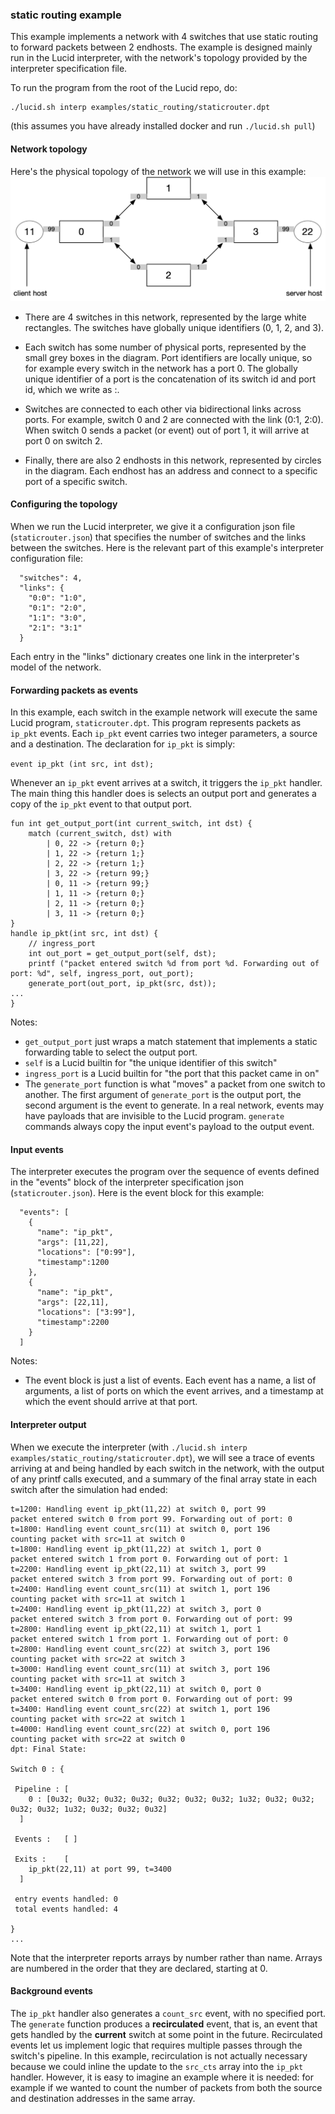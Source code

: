 ### static routing example

This example implements a network with 4 switches that use static routing to forward packets between 2 endhosts. The example is designed mainly run in the Lucid interpreter, with the network's topology provided by the interpreter specification file. 

To run the program from the root of the Lucid repo, do: 

```
./lucid.sh interp examples/static_routing/staticrouter.dpt
```
(this assumes you have already installed docker and run `./lucid.sh pull`)

#### Network topology

Here's the physical topology of the network we will use in this example: ![physical topology](./diagrams/topology.png)

- There are 4 switches in this network, represented by the large white rectangles. The switches have globally unique identifiers (0, 1, 2, and 3). 

- Each switch has some number of physical ports, represented by the small grey boxes in the diagram. Port identifiers are locally unique, so for example every switch in the network has a port 0. The globally unique identifier of a port is the concatenation of its switch id and port id, which we write as <switch>:<port>. 

- Switches are connected to each other via bidirectional links across ports. For example, switch 0 and 2 are connected with the link (0:1, 2:0). When switch 0 sends a packet (or event) out of port 1, it will arrive at port 0 on switch 2. 
  
- Finally, there are also 2 endhosts in this network, represented by circles in the diagram. Each endhost has an address and connect to a specific port of a specific switch. 

#### Configuring the topology
  
When we run the Lucid interpreter, we give it a configuration json file (``staticrouter.json``) that specifies the number of switches and the links between the switches. Here is the relevant part of this example's interpreter configuration file: 
``` 
  "switches": 4,
  "links": {
    "0:0": "1:0",
    "0:1": "2:0",
    "1:1": "3:0",
    "2:1": "3:1"
  }
```

Each entry in the "links" dictionary creates one link in the interpreter's model of the network. 
  
#### Forwarding packets as events

In this example, each switch in the example network will execute the same Lucid program, ``staticrouter.dpt``. This program represents packets as ``ip_pkt`` events. Each ``ip_pkt`` event carries two integer parameters, a source and a destination. The declaration for ``ip_pkt`` is simply:

``event ip_pkt (int src, int dst);``
  
Whenever an ``ip_pkt`` event arrives at a switch, it triggers the ``ip_pkt`` handler. The main thing this handler does is selects an output port and generates a copy of the ``ip_pkt`` event to that output port. 
   
```
fun int get_output_port(int current_switch, int dst) {
	match (current_switch, dst) with 
		| 0, 22 -> {return 0;}
		| 1, 22 -> {return 1;}
		| 2, 22 -> {return 1;}
		| 3, 22 -> {return 99;}
		| 0, 11 -> {return 99;}
		| 1, 11 -> {return 0;}
		| 2, 11 -> {return 0;}
		| 3, 11 -> {return 0;}
}
handle ip_pkt(int src, int dst) {
	// ingress_port 
	int out_port = get_output_port(self, dst);
	printf ("packet entered switch %d from port %d. Forwarding out of port: %d", self, ingress_port, out_port);
	generate_port(out_port, ip_pkt(src, dst));
...
}  
```

Notes: 
  - ``get_output_port`` just wraps a match statement that implements a static forwarding table to select the output port.
  - ``self`` is a Lucid builtin for "the unique identifier of this switch"
  - ``ingress_port`` is a Lucid builtin for "the port that this packet came in on"
  - The ``generate_port`` function is what "moves" a packet from one switch to another. The first argument of ``generate_port`` is the output port, the second argument is the event to generate. In a real network, events may have payloads that are invisible to the Lucid program. ``generate`` commands always copy the input event's payload to the output event.

  
#### Input events
  
The interpreter executes the program over the sequence of events defined in the "events" block of the interpreter specification json (`staticrouter.json`). Here is the event block for this example:
  
```  
  "events": [
    {
      "name": "ip_pkt", 
      "args": [11,22],
      "locations": ["0:99"],
      "timestamp":1200
    },
    {
      "name": "ip_pkt", 
      "args": [22,11],
      "locations": ["3:99"],
      "timestamp":2200
    }
  ]
```
  
Notes:
  - The event block is just a list of events. Each event has a name, a list of arguments, a list of ports on which the event arrives, and a timestamp at which the event should arrive at that port. 
  
#### Interpreter output
  
  
When we execute the interpreter (with `./lucid.sh interp examples/static_routing/staticrouter.dpt`), we will see a trace of events arriving at and being handled by each switch in the network, with the output of any printf calls executed, and a summary of the final array state in each switch after the simulation had ended: 
  
```
t=1200: Handling event ip_pkt(11,22) at switch 0, port 99
packet entered switch 0 from port 99. Forwarding out of port: 0
t=1800: Handling event count_src(11) at switch 0, port 196
counting packet with src=11 at switch 0
t=1800: Handling event ip_pkt(11,22) at switch 1, port 0
packet entered switch 1 from port 0. Forwarding out of port: 1
t=2200: Handling event ip_pkt(22,11) at switch 3, port 99
packet entered switch 3 from port 99. Forwarding out of port: 0
t=2400: Handling event count_src(11) at switch 1, port 196
counting packet with src=11 at switch 1
t=2400: Handling event ip_pkt(11,22) at switch 3, port 0
packet entered switch 3 from port 0. Forwarding out of port: 99
t=2800: Handling event ip_pkt(22,11) at switch 1, port 1
packet entered switch 1 from port 1. Forwarding out of port: 0
t=2800: Handling event count_src(22) at switch 3, port 196
counting packet with src=22 at switch 3
t=3000: Handling event count_src(11) at switch 3, port 196
counting packet with src=11 at switch 3
t=3400: Handling event ip_pkt(22,11) at switch 0, port 0
packet entered switch 0 from port 0. Forwarding out of port: 99
t=3400: Handling event count_src(22) at switch 1, port 196
counting packet with src=22 at switch 1
t=4000: Handling event count_src(22) at switch 0, port 196
counting packet with src=22 at switch 0
dpt: Final State:

Switch 0 : {

 Pipeline : [
    0 : [0u32; 0u32; 0u32; 0u32; 0u32; 0u32; 0u32; 1u32; 0u32; 0u32; 0u32; 0u32; 1u32; 0u32; 0u32; 0u32]
  ]

 Events :   [ ]

 Exits :    [
    ip_pkt(22,11) at port 99, t=3400
  ]

 entry events handled: 0
 total events handled: 4

}
...    
```
Note that the interpreter reports arrays by number rather than name. Arrays are numbered in the order that they are declared, starting at 0. 

  
   
#### Background events


The ``ip_pkt`` handler also generates a ``count_src`` event, with no specified port. The ``generate`` function produces a **recirculated** event, that is, an event that gets handled by the **current** switch at some point in the future. Recirculated events let us implement logic that requires multiple passes through the switch's pipeline. In this example, recirculation is not actually necessary because we could inline the update to the ``src_cts`` array into the ``ip_pkt`` handler. However, it is easy to imagine an example where it is needed: for example if we wanted to count the number of packets from both the source and destination addresses in the same array. 

